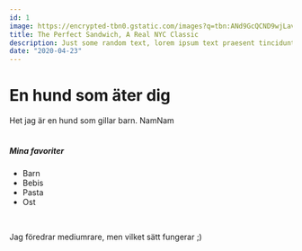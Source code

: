 ```yaml
---
id: 1
image: https://encrypted-tbn0.gstatic.com/images?q=tbn:ANd9GcQCND9wjLavT5Xhq_rObuFp1MIn0wLJesgD9Q&usqp=CAU
title: The Perfect Sandwich, A Real NYC Classic
description: Just some random text, lorem ipsum text praesent tincidunt ipsum lipsum.
date: "2020-04-23"
--- 
```


<h1 class="text-3xl">En hund som äter dig</h1>

Het jag är en hund som gillar barn. NamNam  
<br>
<h5 class="text-lg">Mina favoriter</h5>
<ul class="list-disc ">
<li>Barn
<li>Bebis
<li>Pasta
<li>Ost
</ul>  
<br>

Jag föredrar mediumrare, men vilket sätt fungerar ;)